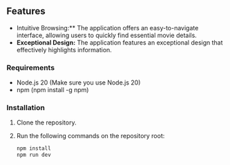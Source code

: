 ## Features

- Intuitive Browsing:** The application offers an easy-to-navigate interface, allowing users to quickly find essential movie details.
- **Exceptional Design:** The application features an exceptional design that effectively highlights information.

### Requirements

- Node.js 20 (Make sure you use Node.js 20)
- npm (npm install -g npm)

### Installation

1. Clone the repository.
2. Run the following commands on the repository root:

   ```bash
   npm install
   npm run dev
   

